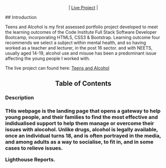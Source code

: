 
<p align="center">
| <a href="https://dawnie71.github.io/Teen-alcohol/" target="_blank">Live Project</a> |
</p>
## Introduction 

Teens and Alcohol is my first assessed portfolio project developed to meet the learning outcomes of the Code Institute Full Stack Software Developer Bootcamp, incorporating HTML5, CSS3 & Bootstrap. Learning outcome four recommends we select a subject within mental health, and so having worked as a teacher and lecturer, in the post 16 sector. and with NEETS, usually aged 14-19, alcohol use and misuse has been a predominant issue affecting the young people I worked with.

The live project can found here: <a href="https://dawnie71.github.io/Teen-alcohol/" target="_blank">Teens and Alcohol</a>

<h2 align="center" id="TOC">Table of Contents</h2>

<h3>Description<h3>
<p>THis webpage is the landing page that opens a gateway to help young people, and their families to find the most effective and indidualised support to help them manage or overcome their issues with alocohol. Unlike drugs, alcohol is legally available, once an individual turns 18, and is often portrayed in the media, and among adults as a way to socialise, to fit in, and in some cases to relieve issues. 
  
</p>

Lighthouse Reports. 

